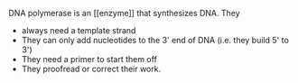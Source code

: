 DNA polymerase is an [[enzyme]] that synthesizes DNA. They

- always need a template strand
- They can only add nucleotides to the 3' end of DNA (i.e. they build 5' to 3')
- They need a primer to start them off
- They proofread or correct their work.
